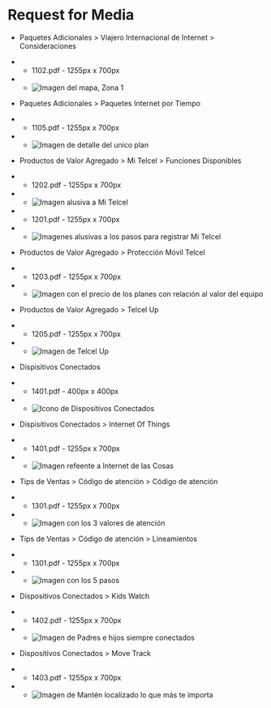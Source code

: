 # Request for Media

- Paquetes Adicionales > Viajero Internacional de Internet > Consideraciones
- - 1102.pdf - 1255px x 700px
- - ![Imagen del mapa, Zona 1](https://dl2.pushbulletusercontent.com/rGfOu3CSRj5apOMx9qEBxSgWeKP2nCi3/IMG_20171219_225037.png)

- Paquetes Adicionales > Paquetes Internet por Tiempo
- - 1105.pdf - 1255px x 700px
- - ![Imagen de detalle del unico plan](https://dl2.pushbulletusercontent.com/T4KPCpXfTbPBUMzpgUCRUtXjTlML30B8/IMG_20171220_111055.png)

- Productos de Valor Agregado > Mi Telcel > Funciones Disponibles
- - 1202.pdf - 1255px x 700px
- - ![Imagen alusiva a Mi Telcel](https://dl2.pushbulletusercontent.com/m9NOP3wCPWL1EQSY7ZgdBuHffXbXhPuf/IMG_20171220_164758.png)
- - 1201.pdf - 1255px x 700px
- - ![Imagenes alusivas a los pasos para registrar Mi Telcel](https://dl2.pushbulletusercontent.com/KMVwIGvCRZm5SWnsJYRTk9qE05CoaYj4/IMG_20171220_165312.png)

- Productos de Valor Agregado > Protección Móvil Telcel
- - 1203.pdf - 1255px x 700px
- - ![Imagen con el precio de los planes con relación al valor del equipo](https://dl2.pushbulletusercontent.com/fiIVvFNAvmtJRGL3impcFnXCqwwTu7io/IMG_20171220_180709.png)

- Productos de Valor Agregado > Telcel Up
- - 1205.pdf - 1255px x 700px
- - ![Imagen de Telcel Up](https://dl2.pushbulletusercontent.com/zrbQG4r9UNDPZQHYItEjjbAe3ZnbDcVI/IMG_20171220_182636.png)

- Dispisitivos Conectados
- - 1401.pdf - 400px x 400px
- - ![Icono de Dispositivos Conectados](https://dl2.pushbulletusercontent.com/Uxqsy0zh3aZlKOzHnPqmHYRf2KZxFwEg/IMG_20171226_122057.png)

- Dispisitivos Conectados > Internet Of Things
- - 1401.pdf - 1255px x 700px
- - ![Imagen refeente a Internet de las Cosas](https://dl2.pushbulletusercontent.com/xqMC8DF7aKeNVNPHOUjSAgFJYkP4gi9a/IMG_20171226_121946.png)

- Tips de Ventas > Código de atención > Código de atención 
- - 1301.pdf - 1255px x 700px
- - ![Imagen con los 3 valores de atención](https://dl2.pushbulletusercontent.com/9LZ9R7vw2HOe3bGatXTbWicq8Tm6zshH/IMG_20171226_122633.png)

- Tips de Ventas > Código de atención > Lineamientos
- - 1301.pdf - 1255px x 700px
- - ![Imagen con los 5 pasos](https://dl2.pushbulletusercontent.com/FTz6d2NeFdkdgaR0tETLI7lI2caGNlRf/IMG_20171226_122846.png)

- Dispositivos Conectados > Kids Watch
- - 1402.pdf - 1255px x 700px
- - ![Imagen de Padres e hijos siempre conectados](https://dl2.pushbulletusercontent.com/xrBaUJd9d5TP9bgKhCbqHe6BstWQ8z0a/IMG_20171226_154619.png)

- Dispositivos Conectados >  Move Track
- - 1403.pdf - 1255px x 700px
- - ![Imagen de Mantén localizado lo que más te importa](https://dl2.pushbulletusercontent.com/eLyim225DEhKTp9XusaS9h0eAziE3iWV/IMG_20171226_160346.png)